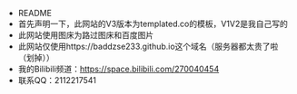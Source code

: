 * README
* 首先声明一下，此网站的V3版本为templated.co的模板，V1V2是我自己写的
* 此网站使用图床为路过图床和百度图片
* 此网站仅使用https://baddzse233.github.io这个域名（服务器都太贵了啦（划掉））
* 我的Bilibili频道：https://space.bilibili.com/270040454
* 联系QQ：2112217541
